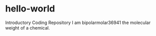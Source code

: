 # hello-world
Introductory Coding Repository
I am bipolarmolar36941 the molecular weight of a chemical.
